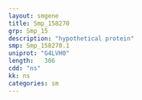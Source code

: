 ```yaml
---
layout: smgene
title: Smp_158270
grp: Smp_15
description: "hypothetical protein"
smp: Smp_158270.1
uniprot: "G4LVH0"
length:   306
cdd: "ns"
kk: ns
categories: sm
---
```


